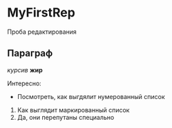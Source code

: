 # MyFirstRep
Проба редактирования

## Параграф

*курсив* **жир** 

Интересно:
* Посмотреть, как выгдялит нумерованный список
1. Как выглядит маркированный список
2. Да, они перепутаны специально
